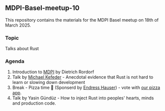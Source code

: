 ## MDPI-Basel-meetup-10

This repository contains the materials for the MDPI Basel meetup on 18th of March 2025.

### Topic

Talks about Rust

### Agenda

1. Introduction to [MDPI](https://www.mdpi.com/) by Dietrich Rordorf
2. Talk by [Michael Kefeder](https://michael.kefeder.at/) - Anecdotal evidence that Rust is not hard to learn or slowing down development
3. Break - Pizza time 🍕 (Sponserd by [Endress Hauser](https://www.ch.endress.com/de)) - vote with [our pizza app](https://ilovepizza.ch).
4. Talk by Yasin Gündüz - How to inject Rust into peoples' hearts, minds and production code. 
